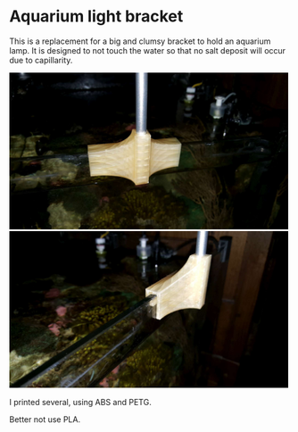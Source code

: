 # Aquarium light bracket

This is a replacement for a big and clumsy bracket to hold an aquarium lamp. It is designed to not touch the water so that no salt deposit will occur due to capillarity.

<img src="https://github.com/reivaxy/supportRampe/blob/master/resources/20180930_232416-2048.jpg" width=500/>

<img src="https://github.com/reivaxy/supportRampe/blob/master/resources/20180930_232428-2048.jpg" width=500/>

I printed several, using ABS and PETG.

Better not use PLA.

